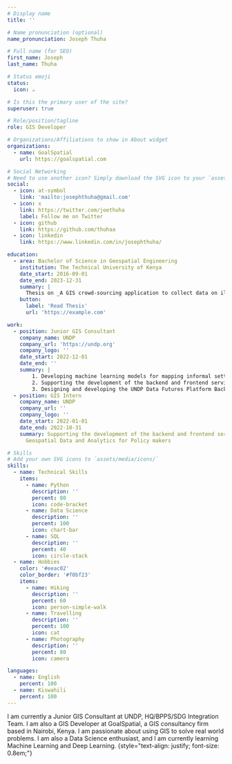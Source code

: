 ```yaml
---
# Display name
title: ''

# Name pronunciation (optional)
name_pronunciation: Joseph Thuha

# Full name (for SEO)
first_name: Joseph
last_name: Thuha

# Status emoji
status:
  icon: ☕️

# Is this the primary user of the site?
superuser: true

# Role/position/tagline
role: GIS Developer

# Organizations/Affiliations to show in About widget
organizations:
  - name: GoalSpatial
    url: https://goalspatial.com

# Social Networking
# Need to use another icon? Simply download the SVG icon to your `assets/media/icons/` folder.
social:
  - icon: at-symbol
    link: 'mailto:josephthuha@gmail.com'
  - icon: x
    link: https://twitter.com/joethuha
    label: Follow me on Twitter
  - icon: github
    link: https://github.com/thuhaa
  - icon: linkedin
    link: https://www.linkedin.com/in/josephthuha/

education:
  - area: Bachelor of Science in Geospatial Engineering
    institution: The Technical University of Kenya
    date_start: 2016-09-01
    date_end: 2023-12-31
    summary: |
      Thesis on _A GIS crowd-sourcing application to collect data on illegal dumping in Nairobi_
    button:
      label: 'Read Thesis'
      url: 'https://example.com'

work:
  - position: Junior GIS Consultant
    company_name: UNDP
    company_url: 'https://undp.org'
    company_logo: ''
    date_start: 2022-12-01
    date_end: ''
    summary: |
        1. Developing machine learning models for mapping informal settlements
        2. Supporting the development of the backend and frontend services for GeoHUB, an one stop shop for Geospatial Data and Analytics for Policy makers
        3. Designing and developing the UNDP Data Futures Platform Backend Pipeline for SDG Indicator data retrieval, transformation and publishing to the Data Futures Platform
  - position: GIS Intern
    company_name: UNDP
    company_url: ''
    company_logo: ''
    date_start: 2022-01-01
    date_end: 2022-10-31
    summary: Supporting the development of the backend and frontend services for GeoHUB, an one stop shop for
      Geospatial Data and Analytics for Policy makers

# Skills
# Add your own SVG icons to `assets/media/icons/`
skills:
  - name: Technical Skills
    items:
      - name: Python
        description: ''
        percent: 80
        icon: code-bracket
      - name: Data Science
        description: ''
        percent: 100
        icon: chart-bar
      - name: SQL
        description: ''
        percent: 40
        icon: circle-stack
  - name: Hobbies
    color: '#eeac02'
    color_border: '#f0bf23'
    items:
      - name: Hiking
        description: ''
        percent: 60
        icon: person-simple-walk
      - name: Travelling
        description: ''
        percent: 100
        icon: cat
      - name: Photography
        description: ''
        percent: 80
        icon: camera

languages:
  - name: English
    percent: 100
  - name: Kiswahili
    percent: 100
---
```


I am currently a Junior GIS Consultant at UNDP, HQ/BPPS/SDG Integration Team. I am also a GIS Developer at GoalSpatial, a GIS consultancy firm based in Nairobi, Kenya. I am passionate about using GIS to solve real world problems. I am also a Data Science enthusiast, and I am currently learning Machine Learning and Deep Learning.
{style="text-align: justify; font-size: 0.8em;"}
